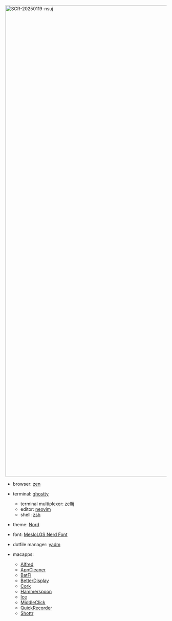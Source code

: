 <img width="1472" alt="SCR-20250119-nsuj" src="https://github.com/user-attachments/assets/60333bc0-c06f-4486-879a-1c2e10ff9e58" />

- browser: [zen](https://zen-browser.app/)
- terminal: [ghostty](https://ghostty.org/)
  - terminal multiplexer: [zellij](https://zellij.dev/)
  - editor: [neovim](https://neovim.io/)
  - shell: [zsh](https://www.zsh.org/)

- theme: [Nord](https://www.nordtheme.com/)
- font: [MesloLGS Nerd Font](https://github.com/ryanoasis/nerd-fonts)
- dotfile manager: [yadm](https://yadm.io/)
- macapps:
  - [Alfred](https://www.alfredapp.com/)
  - [AppCleaner](https://freemacsoft.net/appcleaner/)
  - [BatFi](https://github.com/rurza/BatFi)
  - [BetterDisplay](https://github.com/waydabber/BetterDisplay)
  - [Cork](https://github.com/buresdv/Cork)
  - [Hammerspoon](https://www.hammerspoon.org/)
  - [Ice](https://github.com/jordanbaird/Ice)
  - [MiddleClick](https://github.com/artginzburg/MiddleClick-Sonoma)
  - [QuickRecorder](https://github.com/lihaoyun6/QuickRecorder)
  - [Shottr](https://shottr.cc/)

